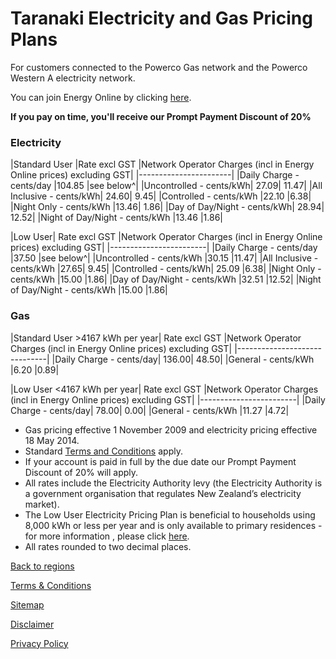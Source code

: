 # Taranaki Electricity and Gas Pricing Plans
For customers connected to the Powerco Gas network and the Powerco Western A electricity network.


You can join Energy Online by clicking [here](http://www.energyonline.co.nz/Default.aspx?tabid=98).

**If you pay on time, you'll receive our Prompt Payment Discount of 20%**

### Electricity
|Standard User	|Rate excl GST	|Network Operator Charges (incl in Energy Online prices) excluding GST|
|-----------------------|
|Daily Charge - cents/day	|104.85	|see below^|
|Uncontrolled - cents/kWh|	27.09|	11.47|
|All Inclusive - cents/kWh|	24.60|	9.45|
|Controlled - cents/kWh	|22.10	|6.38|
|Night Only - cents/kWh	|13.46|	1.86|
|Day of Day/Night - cents/kWh|	28.94|	12.52|
|Night of Day/Night - cents/kWh	|13.46	|1.86|

 

|Low User|	Rate excl GST	|Network Operator Charges (incl in Energy Online prices) excluding GST|
|------------------------|
|Daily Charge - cents/day	|37.50	|see below^|
|Uncontrolled - cents/kWh	|30.15	|11.47|
|All Inclusive - cents/kWh	|27.65|	9.45|
|Controlled - cents/kWh|	25.09	|6.38|
|Night Only - cents/kWh	|15.00	|1.86|
|Day of Day/Night - cents/kWh	|32.51	|12.52|
|Night of Day/Night - cents/kWh	|15.00	|1.86|


### Gas
|Standard User >4167 kWh per year|	Rate excl GST	|Network Operator Charges (incl in Energy Online prices) excluding GST|
|------------------------------|
|Daily Charge - cents/day|	136.00|	48.50|
|General - cents/kWh	|6.20	|0.89|
 

|Low User <4167 kWh per year|	Rate excl GST	|Network Operator Charges (incl in Energy Online prices) excluding GST|
|------------------------|
|Daily Charge - cents/day|	78.00|	0.00|
|General - cents/kWh	|11.27	|4.72|

- Gas pricing effective 1 November 2009 and electricity pricing effective 18 May 2014. 
- Standard [Terms and Conditions](http://www.energyonline.co.nz/terms) apply.
- If your account is paid in full by the due date our Prompt Payment Discount of 20% will apply.
- All rates include the Electricity Authority levy (the Electricity Authority is a government organisation that regulates New Zealand’s electricity market).
- The Low User Electricity Pricing Plan is beneficial to households using 8,000 kWh or less per year and is only available to primary residences - for more information , please click [here](http://www.energyonline.co.nz/Default.aspx?tabid=148).
- All rates rounded to two decimal places.

[Back to regions](http://www.energyonline.co.nz/residential/pricing_plans/electricity_and_gas_pricing_plans)

[Terms & Conditions](http://www.energyonline.co.nz/terms)

[Sitemap](http://www.energyonline.co.nz/home/site_map)

[Disclaimer](http://www.energyonline.co.nz/home/site_map/disclaimer)

[Privacy Policy](http://www.energyonline.co.nz/home/site_map/privacy_policy)
